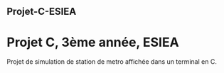 ## Projet-C-ESIEA
# Projet C, 3ème année, ESIEA
Projet de simulation de station de metro affichée dans un terminal en C.
